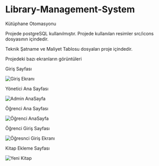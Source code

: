 # Library-Management-System

Kütüphane Otomasyonu

Projede postgreSQL kullanılmıştır.
Projede kullanılan resimler src/icons dosyasının içindedir.

Teknik Şatname ve Maliyet Tablosu dosyaları proje içindedir.

Projedeki bazı ekranların görüntüleri

Giriş Sayfası

![Giriş Ekranı](https://user-images.githubusercontent.com/61428133/103023286-bd4b4080-455e-11eb-9c04-4cdd6ff0604e.png)

Yönetici Ana Sayfası

![Admin AnaSayfa](https://user-images.githubusercontent.com/61428133/103023843-bf61cf00-455f-11eb-8268-1a29ac54de91.png)

Öğrenci Ana Sayfası

![Öğrenci AnaSayfa](https://user-images.githubusercontent.com/61428133/103024043-25e6ed00-4560-11eb-8f6a-0a606a508561.png)

Öğrenci Giriş Sayfası

![Öğresnci Giriş Ekranı](https://user-images.githubusercontent.com/61428133/103024128-4d3dba00-4560-11eb-8776-ba4256697868.png)


Kitap Ekleme Sayfası

![Yeni Kitap](https://user-images.githubusercontent.com/61428133/103024193-69d9f200-4560-11eb-80a0-399fd6eb0316.png)

